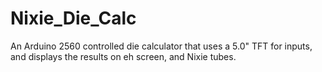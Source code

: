 # Nixie_Die_Calc
An Arduino 2560 controlled die calculator that uses a 5.0" TFT for inputs, and displays the results on eh screen, and Nixie tubes. 
